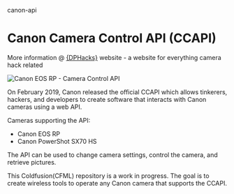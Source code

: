 canon-api
# Canon Camera Control API (CCAPI)

More information @ [{DPHacks}](https://dphacks.com/how-to-canon-camera-control-api-ccapi/) website - a website for everything camera hack related

![Canon EOS RP - Camera Control API](https://i0.wp.com/dphacks.com/wp-content/uploads/2019/04/Canon-CCAPI-EOS-RP_1.jpg?resize=768%2C512&ssl=1 "Canon EOS RP - CCAPI")

On February 2019, Canon released the official CCAPI which allows tinkerers, hackers, and developers to create software that interacts with Canon cameras using a web API.

Cameras supporting the API:
- Canon EOS RP
- Canon PowerShot SX70 HS

The API can be used to change camera settings, control the camera, and retrieve pictures.

This Coldfusion(CFML) repository is a work in progress. The goal is to create wireless tools to operate any Canon camera that supports the CCAPI.
